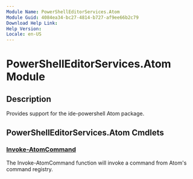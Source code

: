```yaml
---
Module Name: PowerShellEditorServices.Atom
Module Guid: 4084ea34-bc27-4814-b727-af9ee66b2c79
Download Help Link:
Help Version:
Locale: en-US
---
```


# PowerShellEditorServices.Atom Module

## Description

Provides support for the ide-powershell Atom package.

## PowerShellEditorServices.Atom Cmdlets

### [Invoke-AtomCommand](Invoke-AtomCommand.md)

The Invoke-AtomCommand function will invoke a command from Atom's command registry.
